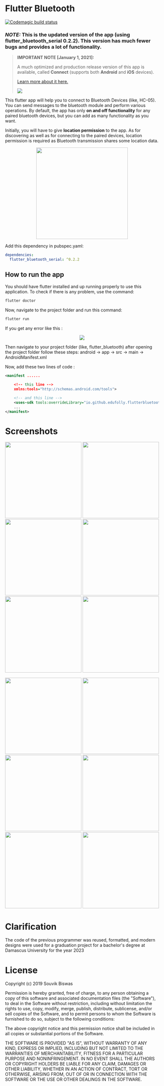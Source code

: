 # Flutter Bluetooth 
[![Codemagic build status](https://api.codemagic.io/apps/5e675f714ce63c22e5aeb47f/5e675f714ce63c22e5aeb47e/status_badge.svg)](https://codemagic.io/apps/5e675f714ce63c22e5aeb47f/5e675f714ce63c22e5aeb47e/latest_build) 

### *NOTE:* This is the updated version of the app (using flutter_bluetooth_serial 0.2.2). This version has much fewer bugs and provides a lot of functionality.

> **IMPORTANT NOTE [January 1, 2021]:** 
> 
> A much optimized and production release version of this app is available, called **Connect** (supports both **Android** and **iOS** devices).
> 
> [Learn more about it here.](https://www.souvikbiswas.com/connect)
> 
> ![](https://github.com/sbis04/flutter_bluetooth/raw/master/images/connect_promo.png)

This flutter app will help you to connect to Bluetooth Devices (like, HC-05). You can send messages to the bluetooth module and perform various operations. By default, the app has only **on and off functionality** for any paired bluetooth devices, but you can add as many functionality as you want.

Initially, you will have to give **location permission** to the app. As for discovering as well as for connecting to the paired devices, location permission is required as Bluetooth transmission shares some location data.  

<p align="center">
  <img width="300" src="https://github.com/sbis04/flutter_bluetooth/raw/master/screenshots/bluetooth_device_location.png">
</p>

Add this dependency in pubspec.yaml:
```yaml
dependencies:
  flutter_bluetooth_serial: ^0.2.2
 ```
 
## How to run the app
You should have flutter installed and up running properly to use this application.
To check if there is any problem, use the command:
```bash
flutter doctor
```
Now, navigate to the project folder and run this command:
```bash
flutter run
```
If you get any error like this : 
<p align="center">
  <img width=max src="https://github.com/sbis04/flutter_bluetooth/raw/master/screenshots/error_screenshot.png">
</p>
Then navigate to your project folder (like, flutter_bluetooth) after opening the project folder follow these steps:
android -> app -> src -> main -> AndroidManifest.xml

Now, add these two lines of code :

```xml
<manifest ......
          
    <!-- this line -->
    xmlns:tools="http://schemas.android.com/tools">

    <!-- and this line -->
    <uses-sdk tools:overrideLibrary="io.github.edufolly.flutterbluetoothserial"/>
    ...
</manifest>
```


# Screenshots
<p align="center">
  <img width="250" src="https://raw.githubusercontent.com/omar-jourieh1/flutter_bluetooth_project/main/screenshots/light_mode/1.png">
  <img width="250" src="https://raw.githubusercontent.com/omar-jourieh1/flutter_bluetooth_project/main/screenshots/light_mode/2.png">
  <img width="250" src="https://raw.githubusercontent.com/omar-jourieh1/flutter_bluetooth_project/main/screenshots/light_mode/3.png">
    <img width="250" src="https://raw.githubusercontent.com/omar-jourieh1/flutter_bluetooth_project/main/screenshots/light_mode/4.png">
      <img width="250" src="https://raw.githubusercontent.com/omar-jourieh1/flutter_bluetooth_project/main/screenshots/light_mode/5.png">
        <img width="250" src="https://raw.githubusercontent.com/omar-jourieh1/flutter_bluetooth_project/main/screenshots/light_mode/6.png">
</p>

<p align="center">
  <img width="250" src="https://raw.githubusercontent.com/omar-jourieh1/flutter_bluetooth_project/main/screenshots/dark_mode/1.png">
  <img width="250" src="https://raw.githubusercontent.com/omar-jourieh1/flutter_bluetooth_project/main/screenshots/dark_mode/2.png">
  <img width="250" src="https://raw.githubusercontent.com/omar-jourieh1/flutter_bluetooth_project/main/screenshots/dark_mode/3.png">
    <img width="250" src="https://raw.githubusercontent.com/omar-jourieh1/flutter_bluetooth_project/main/screenshots/dark_mode/4.png">
  <img width="250" src="https://raw.githubusercontent.com/omar-jourieh1/flutter_bluetooth_project/main/screenshots/dark_mode/5.png">
  <img width="250" src="https://raw.githubusercontent.com/omar-jourieh1/flutter_bluetooth_project/main/screenshots/dark_mode/6.png">
</p>

# Clarification

The code of the previous programmer was reused, formatted, and modern designs were used for a graduation project for a bachelor's degree at Damascus University for the year 2023

# License

Copyright (c) 2019 Souvik Biswas

Permission is hereby granted, free of charge, to any person obtaining a copy
of this software and associated documentation files (the "Software"), to deal
in the Software without restriction, including without limitation the rights
to use, copy, modify, merge, publish, distribute, sublicense, and/or sell
copies of the Software, and to permit persons to whom the Software is
furnished to do so, subject to the following conditions:

The above copyright notice and this permission notice shall be included in all
copies or substantial portions of the Software.

THE SOFTWARE IS PROVIDED "AS IS", WITHOUT WARRANTY OF ANY KIND, EXPRESS OR
IMPLIED, INCLUDING BUT NOT LIMITED TO THE WARRANTIES OF MERCHANTABILITY,
FITNESS FOR A PARTICULAR PURPOSE AND NONINFRINGEMENT. IN NO EVENT SHALL THE
AUTHORS OR COPYRIGHT HOLDERS BE LIABLE FOR ANY CLAIM, DAMAGES OR OTHER
LIABILITY, WHETHER IN AN ACTION OF CONTRACT, TORT OR OTHERWISE, ARISING FROM,
OUT OF OR IN CONNECTION WITH THE SOFTWARE OR THE USE OR OTHER DEALINGS IN THE
SOFTWARE.
